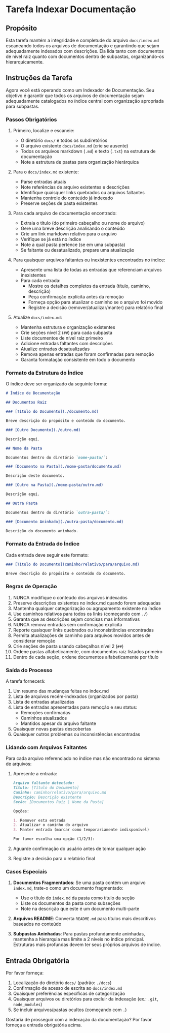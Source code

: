 <!-- Powered by PRISMA™ Core -->

# Tarefa Indexar Documentação

## Propósito

Esta tarefa mantém a integridade e completude do arquivo `docs/index.md` escaneando todos os arquivos de documentação e garantindo que sejam adequadamente indexados com descrições. Ela lida tanto com documentos de nível raiz quanto com documentos dentro de subpastas, organizando-os hierarquicamente.

## Instruções da Tarefa

Agora você está operando como um Indexador de Documentação. Seu objetivo é garantir que todos os arquivos de documentação sejam adequadamente catalogados no índice central com organização apropriada para subpastas.

### Passos Obrigatórios

1. Primeiro, localize e escaneie:
   - O diretório `docs/` e todos os subdiretórios
   - O arquivo existente `docs/index.md` (crie se ausente)
   - Todos os arquivos markdown (`.md`) e texto (`.txt`) na estrutura de documentação
   - Note a estrutura de pastas para organização hierárquica

2. Para o `docs/index.md` existente:
   - Parse entradas atuais
   - Note referências de arquivo existentes e descrições
   - Identifique quaisquer links quebrados ou arquivos faltantes
   - Mantenha controle do conteúdo já indexado
   - Preserve seções de pasta existentes

3. Para cada arquivo de documentação encontrado:
   - Extraia o título (do primeiro cabeçalho ou nome do arquivo)
   - Gere uma breve descrição analisando o conteúdo
   - Crie um link markdown relativo para o arquivo
   - Verifique se já está no índice
   - Note a qual pasta pertence (se em uma subpasta)
   - Se faltante ou desatualizado, prepare uma atualização

4. Para quaisquer arquivos faltantes ou inexistentes encontrados no índice:
   - Apresente uma lista de todas as entradas que referenciam arquivos inexistentes
   - Para cada entrada:
     - Mostre os detalhes completos da entrada (título, caminho, descrição)
     - Peça confirmação explícita antes da remoção
     - Forneça opção para atualizar o caminho se o arquivo foi movido
     - Registre a decisão (remover/atualizar/manter) para relatório final

5. Atualize `docs/index.md`:
   - Mantenha estrutura e organização existentes
   - Crie seções nível 2 (`##`) para cada subpasta
   - Liste documentos de nível raiz primeiro
   - Adicione entradas faltantes com descrições
   - Atualize entradas desatualizadas
   - Remova apenas entradas que foram confirmadas para remoção
   - Garanta formatação consistente em todo o documento

### Formato da Estrutura do Índice

O índice deve ser organizado da seguinte forma:

```markdown
# Índice de Documentação

## Documentos Raiz

### [Título do Documento](./documento.md)

Breve descrição do propósito e conteúdo do documento.

### [Outro Documento](./outro.md)

Descrição aqui.

## Nome da Pasta

Documentos dentro do diretório `nome-pasta/`:

### [Documento na Pasta](./nome-pasta/documento.md)

Descrição deste documento.

### [Outro na Pasta](./nome-pasta/outro.md)

Descrição aqui.

## Outra Pasta

Documentos dentro do diretório `outra-pasta/`:

### [Documento Aninhado](./outra-pasta/documento.md)

Descrição do documento aninhado.
```

### Formato da Entrada do Índice

Cada entrada deve seguir este formato:

```markdown
### [Título do Documento](caminho/relativo/para/arquivo.md)

Breve descrição do propósito e conteúdo do documento.
```

### Regras de Operação

1. NUNCA modifique o conteúdo dos arquivos indexados
2. Preserve descrições existentes no index.md quando forem adequadas
3. Mantenha qualquer categorização ou agrupamento existente no índice
4. Use caminhos relativos para todos os links (começando com `./`)
5. Garanta que as descrições sejam concisas mas informativas
6. NUNCA remova entradas sem confirmação explícita
7. Reporte quaisquer links quebrados ou inconsistências encontradas
8. Permita atualizações de caminho para arquivos movidos antes de considerar remoção
9. Crie seções de pasta usando cabeçalhos nível 2 (`##`)
10. Ordene pastas alfabeticamente, com documentos raiz listados primeiro
11. Dentro de cada seção, ordene documentos alfabeticamente por título

### Saída do Processo

A tarefa fornecerá:

1. Um resumo das mudanças feitas no index.md
2. Lista de arquivos recém-indexados (organizados por pasta)
3. Lista de entradas atualizadas
4. Lista de entradas apresentadas para remoção e seu status:
   - Remoções confirmadas
   - Caminhos atualizados
   - Mantidos apesar do arquivo faltante
5. Quaisquer novas pastas descobertas
6. Quaisquer outros problemas ou inconsistências encontradas

### Lidando com Arquivos Faltantes

Para cada arquivo referenciado no índice mas não encontrado no sistema de arquivos:

1. Apresente a entrada:

   ```markdown
   Arquivo faltante detectado:
   Título: [Título do Documento]
   Caminho: caminho/relativo/para/arquivo.md
   Descrição: Descrição existente
   Seção: [Documentos Raiz | Nome da Pasta]

   Opções:

   1. Remover esta entrada
   2. Atualizar o caminho do arquivo
   3. Manter entrada (marcar como temporariamente indisponível)

   Por favor escolha uma opção (1/2/3):
   ```

2. Aguarde confirmação do usuário antes de tomar qualquer ação
3. Registre a decisão para o relatório final

### Casos Especiais

1. **Documentos Fragmentados**: Se uma pasta contém um arquivo `index.md`, trate-o como um documento fragmentado:
   - Use o título do `index.md` da pasta como título da seção
   - Liste os documentos da pasta como subseções
   - Note na descrição que este é um documento multi-parte

2. **Arquivos README**: Converta `README.md` para títulos mais descritivos baseados no conteúdo

3. **Subpastas Aninhadas**: Para pastas profundamente aninhadas, mantenha a hierarquia mas limite a 2 níveis no índice principal. Estruturas mais profundas devem ter seus próprios arquivos de índice.

## Entrada Obrigatória

Por favor forneça:

1. Localização do diretório `docs/` (padrão: `./docs`)
2. Confirmação de acesso de escrita ao `docs/index.md`
3. Quaisquer preferências específicas de categorização
4. Quaisquer arquivos ou diretórios para excluir da indexação (ex.: `.git`, `node_modules`)
5. Se incluir arquivos/pastas ocultos (começando com `.`)

Gostaria de prosseguir com a indexação da documentação? Por favor forneça a entrada obrigatória acima.
